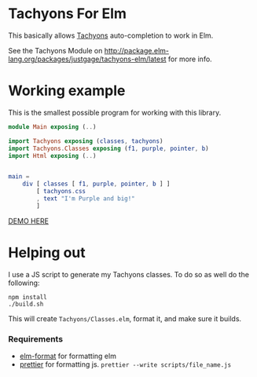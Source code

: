 # Tachyons For Elm

This basically allows [Tachyons](http://tachyons.io/) auto-completion to work in Elm.

See the Tachyons Module on http://package.elm-lang.org/packages/justgage/tachyons-elm/latest for more info.

# Working example

This is the smallest possible program for working with this library.

```elm
module Main exposing (..)

import Tachyons exposing (classes, tachyons)
import Tachyons.Classes exposing (f1, purple, pointer, b)
import Html exposing (..)


main =
    div [ classes [ f1, purple, pointer, b ] ]
        [ tachyons.css
        , text "I'm Purple and big!"
        ]
```



[DEMO HERE](https://ellie-app.com/gkmWbfx7Na1/0)


# Helping out

I use a JS script to generate my Tachyons classes. To do so as well do the following:

```
npm install
./build.sh
```

This will create `Tachyons/Classes.elm`, format it, and make sure it builds.

### Requirements

* [elm-format](https://github.com/avh4/elm-format) for formatting elm
* [prettier](https://github.com/prettier/prettier) for formatting js. `prettier --write scripts/file_name.js`
